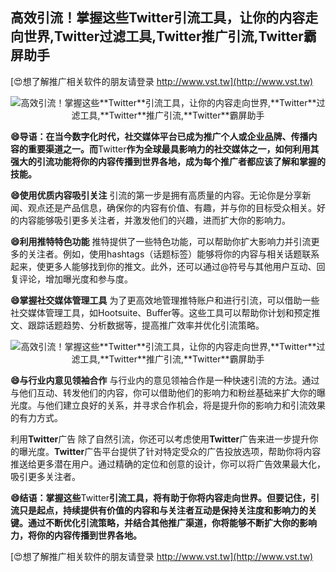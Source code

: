 ## **高效引流！掌握这些**Twitter**引流工具，让你的内容走向世界,**Twitter**过滤工具,**Twitter**推广引流,**Twitter**霸屏助手**

[😍想了解推广相关软件的朋友请登录 http://www.vst.tw](http://www.vst.tw)

 <center><img src="https://vst.tw/MP4/tuiguang/png/1.png" alt="高效引流！掌握这些**Twitter**引流工具，让你的内容走向世界,**Twitter**过滤工具,**Twitter**推广引流,**Twitter**霸屏助手"></center>

**😄导语：在当今数字化时代，社交媒体平台已成为推广个人或企业品牌、传播内容的重要渠道之一。而**Twitter**作为全球最具影响力的社交媒体之一，如何利用其强大的引流功能将你的内容传播到世界各地，成为每个推广者都应该了解和掌握的技能。**

**😄使用优质内容吸引关注**
引流的第一步是拥有高质量的内容。无论你是分享新闻、观点还是产品信息，确保你的内容有价值、有趣，并与你的目标受众相关。好的内容能够吸引更多关注者，并激发他们的兴趣，进而扩大你的影响力。

**😄利用推特特色功能**
推特提供了一些特色功能，可以帮助你扩大影响力并引流更多的关注者。例如，使用hashtags（话题标签）能够将你的内容与相关话题联系起来，使更多人能够找到你的推文。此外，还可以通过@符号与其他用户互动、回复评论，增加曝光度和参与度。

**😄掌握社交媒体管理工具**
为了更高效地管理推特账户和进行引流，可以借助一些社交媒体管理工具，如Hootsuite、Buffer等。这些工具可以帮助你计划和预定推文、跟踪话题趋势、分析数据等，提高推广效率并优化引流策略。

 <center><img src="https://vst.tw/MP4/tuiguang/png/2.png" alt="高效引流！掌握这些**Twitter**引流工具，让你的内容走向世界,**Twitter**过滤工具,**Twitter**推广引流,**Twitter**霸屏助手"></center>

**😄与行业内意见领袖合作**
与行业内的意见领袖合作是一种快速引流的方法。通过与他们互动、转发他们的内容，你可以借助他们的影响力和粉丝基础来扩大你的曝光度。与他们建立良好的关系，并寻求合作机会，将是提升你的影响力和引流效果的有力方式。

利用**Twitter**广告
除了自然引流，你还可以考虑使用**Twitter**广告来进一步提升你的曝光度。**Twitter**广告平台提供了针对特定受众的广告投放选项，帮助你将内容推送给更多潜在用户。通过精确的定位和创意的设计，你可以将广告效果最大化，吸引更多关注者。

**😄结语：掌握这些**Twitter**引流工具，将有助于你将内容走向世界。但要记住，引流只是起点，持续提供有价值的内容和与关注者互动是保持关注度和影响力的关键。通过不断优化引流策略，并结合其他推广渠道，你将能够不断扩大你的影响力，将你的内容传播到世界各地。**

[😍想了解推广相关软件的朋友请登录 http://www.vst.tw](http://www.vst.tw)



